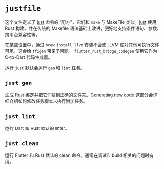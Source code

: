 # `justfile`

这个文件定义了 [just] 命令的 "配方"，它们和 `make` 与 MakeFile 类似。[just] 使用 Rust 构建，并在传统的
Makefile 语法基础上改进，更好地支持条件语句、参数、跨平台兼容性等。

在某些设置中，通过 `brew install llvm` 安装不会使 LLVM 库对其他可执行文件可见，这会给 `ffigen` 带来了问题。
`flutter_rust_bridge_codegen` 使用它作为 C-to-Dart 代码生成器。

运行 `just` 默认会运行 `gen` 和 `lint` 任务。

## `just gen`

生成 Rust 绑定并把它们放到正确的文件夹。[Generating new code](generate.md)
这部分会详细介绍如何修改任务脚本以执行附加任务。

## `just lint`

运行 Dart 和 Rust 默认的 linter。

## `just clean`

运行 Flutter 和 Rust 默认的 clean 命令。通常在调试和 build 相关的问题时有用。

[just]: https://github.com/casey/just
